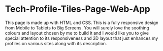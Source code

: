 # Tech-Profile-Tiles-Page-Web-App
This page is made up with HTML and CSS. This is a fully responsive design from Mobile to Tablets to Big Screens. You will surely love the soothing colours and layout chosen by me to build it and I would like you to give special attention to its responsiveness and 3D layout that just enhances my profiles on various sites along with its description.
